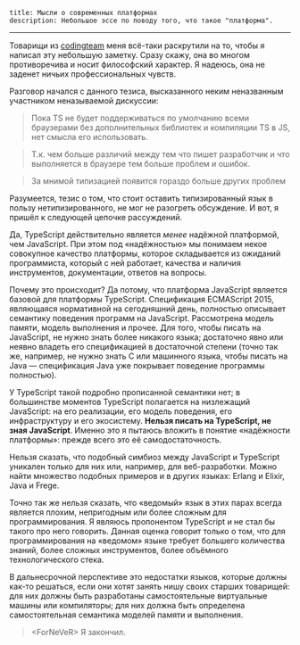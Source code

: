     title: Мысли о современных платформах
    description: Небольшое эссе по поводу того, что такое "платформа".
---

Товарищи из [codingteam][] меня всё-таки раскрутили на то, чтобы я написал эту
небольшую заметку. Сразу скажу, она во многом противоречива и носит философский
характер. Я надеюсь, она не заденет ничьих профессиональных чувств.

Разговор начался с данного тезиса, высказанного неким неназванным участником
неназываемой дискуссии:

> Пока TS не будет поддерживаться по умолчанию всеми браузерами без
дополнительных библиотек и компиляции TS в JS, нет смысла его использовать.

> Т.к. чем больше различий между тем что пишет разработчик и что выполняется в
браузере тем больше проблем и ошибок.

> За мнимой типизацией появится гораздо больше других проблем

Разумеется, тезис о том, что стоит оставить типизированный язык в пользу
нетипизированного, не мог не разогреть обсуждение. И вот, я пришёл к следующей
цепочке рассуждений.

Да, TypeScript действительно является _менее_ надёжной платформой, чем
JavaScript. При этом под «надёжностью» мы понимаем некое совокупное качество
платформы, которое складывается из ожиданий программиста, который с ней
работает, качества и наличия инструментов, документации, ответов на вопросы.

Почему это происходит? Да потому, что платформа JavaScript является базовой для
платформы TypeScript. Спецификация ECMAScript 2015, являющаяся нормативной на
сегодняшний день, полностью описывает семантику поведения программ на
JavaScript. Рассмотрена модель памяти, модель выполнения и прочее. Для того,
чтобы писать на JavaScript, не нужно знать более никакого языка; достаточно явно
или неявно владеть его спецификацией в достаточной степени (точно так же,
например, не нужно знать C или машинного языка, чтобы писать на Java —
спецификация Java уже покрывает поведение программы полностью).

У TypeScript такой подробно прописанной семантики нет; в большинстве моментов
TypeScript полагается на низлежащий JavaScript: на его реализации, его модель
поведения, его инфраструктуру и его экосистему. **Нельзя писать на TypeScript,
не зная JavaScript**. Именно это я пытаюсь вложить в понятие «надёжности
платформы»: прежде всего это её самодостаточность.

Нельзя сказать, что подобный симбиоз между JavaScript и TypeScript уникален
только для них или, например, для веб-разработки. Можно найти множество подобных
примеров и в других языках: Erlang и Elixir, Java и Frege.

Точно так же нельзя сказать, что «ведомый» язык в этих парах всегда является
плохим, непригодным или более сложным для программирования. Я являюсь
пропонентом TypeScript и не стал бы такого про него говорить. Данная оценка
говорит только о том, что для программирования на «ведомом» языке требует
большего количества знаний, более сложных инструментов, более объёмного
технологического стека.

В дальнесрочной перспективе это недостатки языков, которые должны как-то
решаться, если они хотят занять нишу своих старших товарищей: для них должны
быть разработаны самостоятельные виртуальные машины или компиляторы; для них
должна быть определена самостоятельная семантика моделей памяти и выполнения.

> &lt;ForNeVeR> Я закончил.

[codingteam]: xmpp:codingteam@conference.jabber.ru
